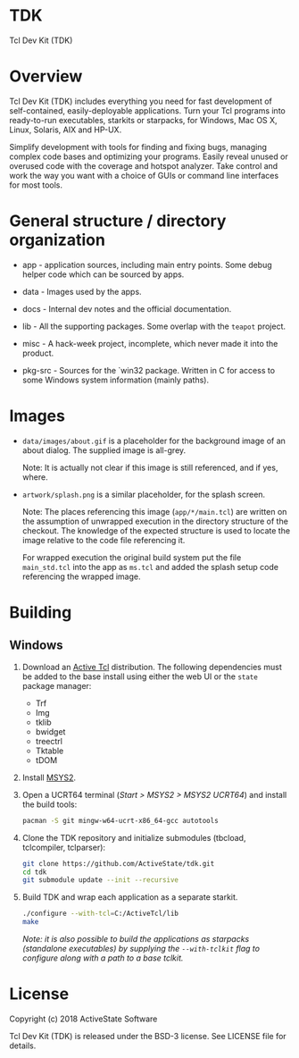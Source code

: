 # TDK
Tcl Dev Kit (TDK)

# Overview

Tcl Dev Kit (TDK) includes everything you need for fast development of self-contained, easily-deployable applications. Turn your Tcl programs into ready-to-run executables, starkits or starpacks, for Windows, Mac OS X, Linux, Solaris, AIX and HP-UX.

Simplify development with tools for finding and fixing bugs, managing complex code bases and optimizing your programs. Easily reveal unused or overused code with the coverage and hotspot analyzer. Take control and work the way you want with a choice of GUIs or command line interfaces for most tools.


# General structure / directory organization

   * app - application sources, including main entry points. Some
     debug helper code which can be sourced by apps.

   * data - Images used by the apps.

   * docs - Internal dev notes and the official documentation.

   * lib - All the supporting packages. Some overlap with the `teapot`
     project.

   * misc - A hack-week project, incomplete, which never made it into
     the product.

   * pkg-src - Sources for the `win32 package. Written in C for access
     to some Windows system information (mainly paths).

# Images

   * `data/images/about.gif` is a placeholder for the background image
     of an about dialog. The supplied image is all-grey.

     Note: It is actually not clear if this image is still referenced,
     and if yes, where.

   * `artwork/splash.png` is a similar placeholder, for the splash
     screen.

     Note: The places referencing this image (`app/*/main.tcl`) are
     written on the assumption of unwrapped execution in the directory
     structure of the checkout. The knowledge of the expected
     structure is used to locate the image relative to the code file
     referencing it.

     For wrapped execution the original build system put the file
     `main_std.tcl` into the app as `ms.tcl` and added the splash
     setup code referencing the wrapped image.

# Building

## Windows

1. Download an [Active Tcl](https://www.activestate.com/products/tcl/) distribution.
   The following dependencies must be added to the base install using either the web UI
   or the `state` package manager:
	* Trf
    * Img
    * tklib
    * bwidget
    * treectrl
    * Tktable
    * tDOM

3. Install [MSYS2](https://www.msys2.org/).

4. Open a UCRT64 terminal (_Start > MSYS2 > MSYS2 UCRT64_) and install the build tools:
    ```sh
    pacman -S git mingw-w64-ucrt-x86_64-gcc autotools
     ```

5. Clone the TDK repository and initialize submodules (tbcload, tclcompiler, tclparser):
	```sh
    git clone https://github.com/ActiveState/tdk.git
    cd tdk
    git submodule update --init --recursive
    ```

6. Build TDK and wrap each application as a separate starkit.
	```sh
	./configure --with-tcl=C:/ActiveTcl/lib
	make
	```
	_Note: it is also possible to build the applications as starpacks (standalone executables)
	by supplying the `--with-tclkit` flag to configure along with a path to a base tclkit._

# License

Copyright (c) 2018 ActiveState Software

Tcl Dev Kit (TDK) is released under the BSD-3 license. See LICENSE file for details.
